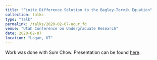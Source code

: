 ```yaml
---
title: "Finite Difference Solution to the Bagley-Torvik Equation"
collection: talks
type: "Talk"
permalink: /talks/2020-02-07-ucur_fd
venue: "Utah Conference on Undergraduate Research"
date: 2020-02-07
location: "Logan, UT"
---
```


Work was done with Sum Chow. Presentation can be found [here](https://aaronmlarsen.github.io/files/ucur.pdf).
